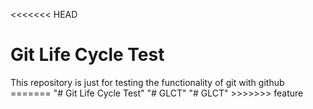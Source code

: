 <<<<<<< HEAD
<h1>Git Life Cycle Test</h1> 
<div>
This repository is just for testing the functionality of git with github 
</div>
=======
"# Git Life Cycle Test" 
"# GLCT" 
"# GLCT" 
>>>>>>> feature

